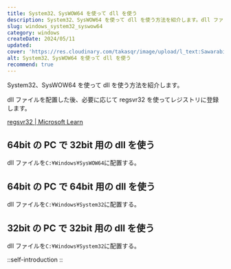 ```yaml
---
title: System32、SysWOW64 を使って dll を使う
description: System32、SysWOW64 を使って dll を使う方法を紹介します。dll ファイルを配置した後、必要に応じて regsvr32 を使ってレジストリに登録します。
slug: windows_system32_syswow64
category: windows
createDate: 2024/05/11
updated: 
cover: 'https://res.cloudinary.com/takasqr/image/upload/l_text:Sawarabi%20Gothic_80_bold:System32、SysWOW64 を使って dll を使う,co_rgb:fff,w_620,c_fit/v1712091289/ogp_image_zorhlz.png'
alt: System32、SysWOW64 を使って dll を使う
recommend: true
---
```



System32、SysWOW64 を使って dll を使う方法を紹介します。

dll ファイルを配置した後、必要に応じて regsvr32 を使ってレジストリに登録します。

[regsvr32 | Microsoft Learn](https://learn.microsoft.com/ja-jp/windows-server/administration/windows-commands/regsvr32)

## 64bit の PC で 32bit 用の dll を使う

dll ファイルを`C:¥Windows¥SysWOW64`に配置する。

## 64bit の PC で 64bit 用の dll を使う


dll ファイルを`C:¥Windows¥System32`に配置する。

## 32bit の PC で 32bit 用の dll を使う

dll ファイルを`C:¥Windows¥System32`に配置する。

::self-introduction
::